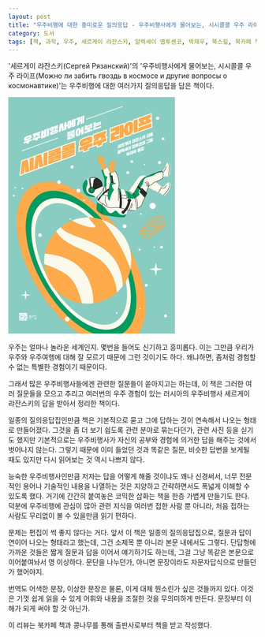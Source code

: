 ```yaml
---
layout: post
title: "우주비행에 대한 흥미로운 질의응답 - 우주비행사에게 물어보는, 시시콜콜 우주 라이프"
category: 도서
tags: [책, 과학, 우주, 세르게이 랴잔스키, 알렉세이 옙투셴코, 박재우, 북스힐, 북카페 책과 콩나무, 서평]
---
```


'세르게이 랴잔스키(Сергей Рязанский)'의
'우주비행사에게 물어보는, 시시콜콜 우주 라이프(Можно ли забить гвоздь в космосе и другие вопросы о космонавтике)'는
우주비행에 대한 여러가지 질의응답을 담은 책이다.

![표지](/images/book/mozhno-li-zabit-gvozd-v-kosmose-i-drugie-voprosy-o-kosmonavtike-book-h480.jpg)

우주는 얼마나 놀라운 세계인지.
몇번을 들어도 신기하고 흥미롭다.
이는 그만큼 우리가 우주와 우주여행에 대해 잘 모르기 때문에 그런 것이기도 하다.
왜냐하면, 좀처럼 경험할 수 없는 특별한 경험이기 때문이다.

그래서 많은 우주비행사들에겐 관련한 질문들이 쏟아지고는 하는데,
이 책은 그러한 여러 질문들을 모으고 추리고
여러번의 우주 경험이 있는 러시아의 우주비행사 세르게이 랴잔스키의 답을 받아서 정리한 책이다.

일종의 질의응답집인만큼 책은 기본적으로 묻고 그에 답하는 것이 연속해서 나오는 형태로 만들어졌다.
그것을 좀 더 보기 쉽도록 관련 분야로 묶는다던가,
관련 사진 등을 싣기도 했지만
기본적으로는 우주비행사가 자신의 공부와 경험에 의거한 답을 해주는 것에서 벗어나지 않는다.
그렇기 때문에 이미 들었던 것과 똑같은 질문, 비슷한 답변을 보게될 때도 있지만
다시 읽어보는 것 역시 나쁘지 않다.

능숙한 우주비행사인만큼 저자는 답을 어떻게 해줄 것이냐도 꽤나 신경써서,
너무 전문적인 용어나 기술적인 내용을 나열하는 것은 지양하고
간략하면서도 폭넓게 이해할 수 있도록 했다.
거기에 간간히 붙여놓은 코믹한 삽화는 책을 한층 가볍게 만들기도 한다.
덕분에 우주비행에 관심이 많아 관련 지식을 여러번 접한 사람 뿐 아니라,
처음 접하는 사람도 무리없이 볼 수 있을만큼 읽기 편하다.

문제는 편집이 썩 좋지 않다는 거다.
앞서 이 책은 일종의 질의응답집으로, 질문과 답이 연이어 나오는 형태라고 했는데,
그건 소제목 뿐 아니라 본문 내에서도 그렇다.
단답형에 가까운 것들은 짧게 질문과 답을 이어서 얘기하기도 하는데,
그걸 그냥 똑같은 본문으로 이어붙여놔서 영 이상하다.
문단을 나누던가, 아니면 문장이라도 자문자답식으로 만들던가 했어야지.

번역도 어색한 문장, 이상한 문장은 물론, 이게 대체 뭔소린가 싶은 것들까지 있다.
이것은 기껏 쉽게 읽을 수 있게 어휘와 내용을 조절한 것을 무의미하게 만든다.
문장부터 이해가 되게 써야 할 것 아닌가.



<div class="im im-info">
이 리뷰는 북카페 책과 콩나무를 통해 출판사로부터 책을 받고 작성했다.
</div>
